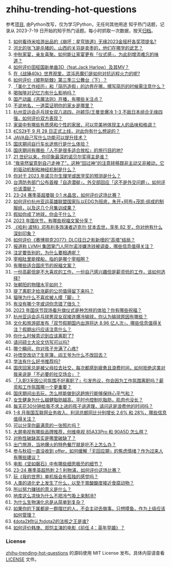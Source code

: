 # zhihu-trending-hot-questions
参考[项目](https://github.com/justjavac/zhihu-trending-hot-questions), 由Python改写，仅为学习Python，无任何其他用途
知乎热门话题，记录从 2023-7-19
日开始的知乎热门话题。每小时抓取一次数据，按天[归档](./data)。
<!-- BEGIN -->
<!-- 最后更新时间 2023-10-01 02:28:26.699459 -->
1. [如何看待米哈游出品的《崩坏：星穹铁道》无缘2023金摇杆各奖项提名?](https://www.zhihu.com/question/624369091)
1. [河北的张飞是杀猪的，山西的关羽是卖枣的，他们在哪学的武艺？](https://www.zhihu.com/question/426938125)
1. [中秋家宴，亲友喜聚。如何能让家宴更有「仪式感」，为此刻增添难忘的味道？](https://www.zhihu.com/question/624190071)
1. [如何评价田柾国新单曲3D（feat.Jack Harlow）及其MV？](https://www.zhihu.com/question/624289670)
1. [在《战锤40k》世界观里，混沌恶魔们是如何对抗远程火力的呢?](https://www.zhihu.com/question/624355658)
1. [如何评价《披荆斩棘》第三季三公舞台（下）？](https://www.zhihu.com/question/624356047)
1. [「美化工作经历」和「简历造假」的边界在哪，撰写简历的时候需注意什么？](https://www.zhihu.com/question/622554061)
1. [喝咖啡对记忆力有什么影响吗？](https://www.zhihu.com/question/20407937)
1. [国产动画《恶魔法则》开播，有哪些关注点？](https://www.zhihu.com/question/623830529)
1. [不说地名，一道菜证明你的家乡是哪里？](https://www.zhihu.com/question/623666043)
1. [杭州亚运会乒乓球女双八进四，孙颖莎/王曼昱爆冷 1-3 不敌日本组合无缘四强，如何评价双方表现？](https://www.zhihu.com/question/624382268)
1. [家装中有哪些有质感和个性的家居，可以完美地体现主人的品味和格调？](https://www.zhihu.com/question/546772742)
1. [《CS2》于 9 月 28 日正式上线，对此你有什么想说的？](https://www.zhihu.com/question/624109985)
1. [JAVA自己写什么功能可以提升技术？](https://www.zhihu.com/question/616660274)
1. [国庆期间自行车长途旅行是什么体验？](https://www.zhihu.com/question/623675551)
1. [国庆期间有哪些「人不是很多适合放松」的旅行目的地?](https://www.zhihu.com/question/620724774)
1. [21 世纪以来，你印象最深的诺贝尔奖得主是谁？](https://www.zhihu.com/question/622723400)
1. [“我突然留意到自己走神了”，这种“回过神”的注意转移既非主动又非被动，它的驱动机制和神经机制是什么？](https://www.zhihu.com/question/610904836)
1. [你对于 2023 年诺贝尔生理学或医学奖的预测是什么？](https://www.zhihu.com/question/619698448)
1. [台湾防务部门公布首艘「自造潜艇」，外交部回应「这不是外交问题」，如何评价该潜艇？](https://www.zhihu.com/question/624167603)
1. [23-24 赛季英超曼联 0:1 水晶宫，如何评价这场比赛？](https://www.zhihu.com/question/624397644)
1. [如何评价杭州亚运英雄联盟国家队以EDG为班底，朱开+阿布+茂凯·组成的制服组，以及这几个月集训成果？](https://www.zhihu.com/question/624195154)
1. [假如你成了地球，你会干什么？](https://www.zhihu.com/question/619307632)
1. [2023 年国庆节，有哪些祝福文案分享？](https://www.zhihu.com/question/624427794)
1. [《哈利·波特》邓布利多饰演者迈克尔·甘本去世，享年 82 岁，你对他有什么深刻印象？](https://www.zhihu.com/question/624202689)
1. [如何评价《赛博朋克2077》DLC往日之影新增的“高塔”结局？](https://www.zhihu.com/question/623845021)
1. [报道称 LVMH 集团掌门人阿尔诺涉嫌洗钱被调查，哪些信息值得关注？](https://www.zhihu.com/question/624375176)
1. [注定要告别的，为什么要相遇呢？](https://www.zhihu.com/question/624310036)
1. [宰相肚里能撑船，指的是哪个宰相啊？](https://www.zhihu.com/question/621419952)
1. [有哪些适合国庆节的祝福文案？](https://www.zhihu.com/question/489475061)
1. [一份高薪但是不大喜欢的工作，一份自己感兴趣但是薪资低的工作，该如何选择?](https://www.zhihu.com/question/622558861)
1. [张朝阳的物理水平如何？](https://www.zhihu.com/question/623804545)
1. [提了离职才给涨薪的公司值得留下来吗？](https://www.zhihu.com/question/622559001)
1. [猫咪为什么不喜欢被人摸「脚」？](https://www.zhihu.com/question/623861306)
1. [有没有哪个字或词你念错了很久？](https://www.zhihu.com/question/619358308)
1. [2023 年国庆节现场看升旗仪式是种怎样的体验？你有哪些祝福？](https://www.zhihu.com/question/624430839)
1. [杭州亚运会乒乓球男双女双接连爆冷输球，你认为输球原因有哪些？](https://www.zhihu.com/question/624382676)
1. [文化和旅游部发布「双节假期国内出游将达 8.96 亿人次」，哪些信息值得关注？假期出行应该注意什么？](https://www.zhihu.com/question/624371961)
1. [你什么时候意识到应该离职了?](https://www.zhihu.com/question/612623726)
1. [请问硕士大论文仿写可以吗?](https://www.zhihu.com/question/615040247)
1. [哪个瞬间，你对孩子充满了心疼?](https://www.zhihu.com/question/366511075)
1. [孙悟空改动了生死簿，阎王爷为什么不改回去？](https://www.zhihu.com/question/619608490)
1. [学法有什么好书推荐吗?](https://www.zhihu.com/question/621994137)
1. [国庆回家总是被父母拉去社交，每次都感到疲惫且浪费时间，如何拒绝这类对我来说是「不必要的社交场合」？](https://www.zhihu.com/question/621810956)
1. [「入职3天因公司氛围不好离职了」引发热议，你会因为工作氛围离职吗？薪资和工作氛围哪一个更重要？](https://www.zhihu.com/question/622550064)
1. [国庆期间出去玩，怎么样能做到这趟旅行能够保持心平气和？](https://www.zhihu.com/question/623824627)
1. [女生健身为什么越健脂肪越高，平时也控制吃脂肪，肌肉也没长？](https://www.zhihu.com/question/624144515)
1. [每天花30分钟给我不求上进的孩子讲道理，请问这是浪费他的时间吗？](https://www.zhihu.com/question/617199944)
1. [1-8 月我国互联网业务收入、利润总额同比分别增长 2.6% 和 28%，哪些信息值得关注？](https://www.zhihu.com/question/624350586)
1. [可以分享你最满意的一张照片吗？](https://www.zhihu.com/question/623948087)
1. [大屏电视有哪些品牌推荐，创维电视 85A33Pro 和 90A5D 怎么样？](https://www.zhihu.com/question/624144572)
1. [对称性破缺其实是哪里破缺了？](https://www.zhihu.com/question/614254903)
1. [出门旅游，当地爆火的特色餐厅就是吃不上怎么办？](https://www.zhihu.com/question/623824621)
1. [参与秋招一直没收到 offer，如何缓解「无回应期」的焦虑情绪？作为过来人有哪些建议？](https://www.zhihu.com/question/622550136)
1. [电影《坚如磐石》中有哪些细思极恐的细节？](https://www.zhihu.com/question/623725388)
1. [23-24 赛季英超热刺 2:1 利物浦，如何评价这场比赛？](https://www.zhihu.com/question/624405972)
1. [玩《我的世界》单机版会有孤独的感觉吗？](https://www.zhihu.com/question/312217005)
1. [人类的进化史上发生了什么，以至于胃酸酸度接近食腐动物？](https://www.zhihu.com/question/593178933)
1. [所以努力赚钱的意义是什么？](https://www.zhihu.com/question/624292124)
1. [地库这么凉快为什么不把冷气吸上来制冷?](https://www.zhihu.com/question/612815164)
1. [为什么生物演化总是从简单到复杂？](https://www.zhihu.com/question/623622517)
1. [如果你的下属都是一群摆烂的人，不会主动去做事，只想摸鱼，作为上级应该如何管理？](https://www.zhihu.com/question/618717552)
1. [《dota2》你认为dota2的法核之王是谁?](https://www.zhihu.com/question/623884605)
1. [如何评价韩庚、郑恺主演的电影《前任 4：英年早婚》？](https://www.zhihu.com/question/623688793)
<!-- END -->
### License
[zhihu-trending-hot-questions](https://github.com/yaogengzhu/zhihu-trending-hot-questions)
的源码使用 MIT License 发布。具体内容请查看 [LICENSE](./LICENSE) 文件。
